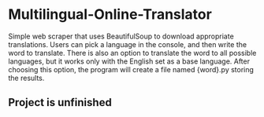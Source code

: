 # Multilingual-Online-Translator
Simple web scraper that uses BeautifulSoup to download appropriate translations. Users can pick a language in the console, and then write the word to translate. There is also an option to translate the word to all possible languages, but it works only with the English set as a base language. After choosing this option, the program will create a file named {word}.py storing the results.

## Project is unfinished
